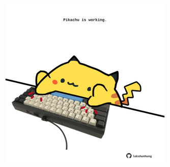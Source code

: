 <!-- built at 20/07/2025, 13:10:07 UTC -->
<p align="center">
  <img width="500" height="500" src="./ReadmeImage.svg">
</p>
